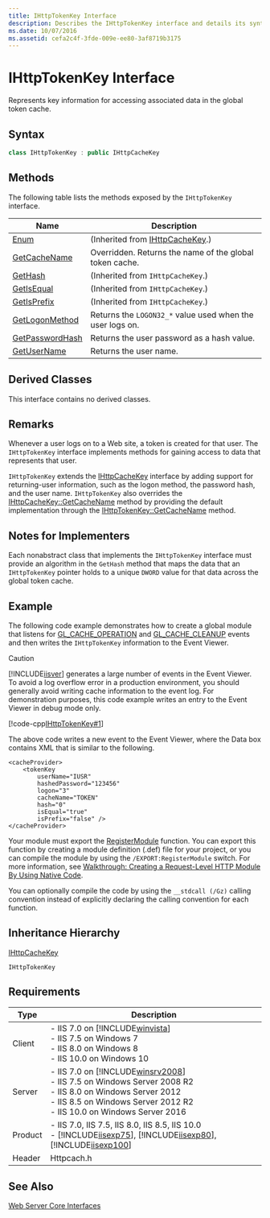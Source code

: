 ```yaml
---
title: IHttpTokenKey Interface
description: Describes the IHttpTokenKey interface and details its syntax, methods, derived classes, remarks, inheritance hierarchy, and requirements. 
ms.date: 10/07/2016
ms.assetid: cefa2c4f-3fde-009e-ee80-3af8719b3175
---
```

# IHttpTokenKey Interface
Represents key information for accessing associated data in the global token cache.  
  
## Syntax  
  
```cpp  
class IHttpTokenKey : public IHttpCacheKey  
```  
  
## Methods  
 The following table lists the methods exposed by the `IHttpTokenKey` interface.  
  
|Name|Description|  
|----------|-----------------|  
|[Enum](../../web-development-reference/native-code-api-reference/ihttpcachekey-enum-method.md)|(Inherited from [IHttpCacheKey](../../web-development-reference/native-code-api-reference/ihttpcachekey-interface.md).)|  
|[GetCacheName](../../web-development-reference/native-code-api-reference/ihttptokenkey-getcachename-method.md)|Overridden. Returns the name of the global token cache.|  
|[GetHash](../../web-development-reference/native-code-api-reference/ihttpcachekey-gethash-method.md)|(Inherited from `IHttpCacheKey`.)|  
|[GetIsEqual](../../web-development-reference/native-code-api-reference/ihttpcachekey-getisequal-method.md)|(Inherited from `IHttpCacheKey`.)|  
|[GetIsPrefix](../../web-development-reference/native-code-api-reference/ihttpcachekey-getisprefix-method.md)|(Inherited from `IHttpCacheKey`.)|  
|[GetLogonMethod](../../web-development-reference/native-code-api-reference/ihttptokenkey-getlogonmethod-method.md)|Returns the `LOGON32_*` value used when the user logs on.|  
|[GetPasswordHash](../../web-development-reference/native-code-api-reference/ihttptokenkey-getpasswordhash-method.md)|Returns the user password as a hash value.|  
|[GetUserName](../../web-development-reference/native-code-api-reference/ihttptokenkey-getusername-method.md)|Returns the user name.|  
  
## Derived Classes  
 This interface contains no derived classes.  
  
## Remarks  
 Whenever a user logs on to a Web site, a token is created for that user. The `IHttpTokenKey` interface implements methods for gaining access to data that represents that user.  
  
 `IHttpTokenKey` extends the [IHttpCacheKey](../../web-development-reference/native-code-api-reference/ihttpcachekey-interface.md) interface by adding support for returning-user information, such as the logon method, the password hash, and the user name. `IHttpTokenKey` also overrides the [IHttpCacheKey::GetCacheName](../../web-development-reference/native-code-api-reference/ihttpcachekey-getcachename-method.md) method by providing the default implementation through the [IHttpTokenKey::GetCacheName](../../web-development-reference/native-code-api-reference/ihttptokenkey-getcachename-method.md) method.  
  
## Notes for Implementers  
 Each nonabstract class that implements the `IHttpTokenKey` interface must provide an algorithm in the `GetHash` method that maps the data that an `IHttpTokenKey` pointer holds to a unique `DWORD` value for that data across the global token cache.  
  
## Example  
 The following code example demonstrates how to create a global module that listens for [GL_CACHE_OPERATION](../../web-development-reference/native-code-api-reference/request-processing-constants.md) and [GL_CACHE_CLEANUP](../../web-development-reference/native-code-api-reference/request-processing-constants.md) events and then writes the `IHttpTokenKey` information to the Event Viewer.  
  
> [!CAUTION]
>  [!INCLUDE[iisver](../../wmi-provider/includes/iisver-md.md)] generates a large number of events in the Event Viewer. To avoid a log overflow error in a production environment, you should generally avoid writing cache information to the event log. For demonstration purposes, this code example writes an entry to the Event Viewer in debug mode only.  
  
 [!code-cpp[IHttpTokenKey#1](../../../samples/snippets/cpp/VS_Snippets_IIS/IIS7/IHttpTokenKey/cpp/IHttpTokenKey.cpp#1)]  
  
 The above code writes a new event to the Event Viewer, where the Data box contains XML that is similar to the following.  
  
```  
<cacheProvider>  
    <tokenKey   
        userName="IUSR"   
        hashedPassword="123456"   
        logon="3"   
        cacheName="TOKEN"   
        hash="0"   
        isEqual="true"   
        isPrefix="false" />  
</cacheProvider>  
```  
  
 Your module must export the [RegisterModule](../../web-development-reference/native-code-api-reference/pfn-registermodule-function.md) function. You can export this function by creating a module definition (.def) file for your project, or you can compile the module by using the `/EXPORT:RegisterModule` switch. For more information, see [Walkthrough: Creating a Request-Level HTTP Module By Using Native Code](../../web-development-reference/native-code-development-overview/walkthrough-creating-a-request-level-http-module-by-using-native-code.md).  
  
 You can optionally compile the code by using the `__stdcall (/Gz)` calling convention instead of explicitly declaring the calling convention for each function.  
  
## Inheritance Hierarchy  
 [IHttpCacheKey](../../web-development-reference/native-code-api-reference/ihttpcachekey-interface.md)  
  
 `IHttpTokenKey`  
  
## Requirements  
  
|Type|Description|  
|----------|-----------------|  
|Client|-   IIS 7.0 on [!INCLUDE[winvista](../../wmi-provider/includes/winvista-md.md)]<br />-   IIS 7.5 on Windows 7<br />-   IIS 8.0 on Windows 8<br />-   IIS 10.0 on Windows 10|  
|Server|-   IIS 7.0 on [!INCLUDE[winsrv2008](../../wmi-provider/includes/winsrv2008-md.md)]<br />-   IIS 7.5 on Windows Server 2008 R2<br />-   IIS 8.0 on Windows Server 2012<br />-   IIS 8.5 on Windows Server 2012 R2<br />-   IIS 10.0 on Windows Server 2016|  
|Product|-   IIS 7.0, IIS 7.5, IIS 8.0, IIS 8.5, IIS 10.0<br />-   [!INCLUDE[iisexp75](../../web-development-reference/native-code-api-reference/includes/iisexp75-md.md)], [!INCLUDE[iisexp80](../../web-development-reference/native-code-api-reference/includes/iisexp80-md.md)], [!INCLUDE[iisexp100](../../web-development-reference/native-code-api-reference/includes/iisexp100-md.md)]|  
|Header|Httpcach.h|  
  
## See Also  
 [Web Server Core Interfaces](../../web-development-reference/native-code-api-reference/web-server-core-interfaces.md)
